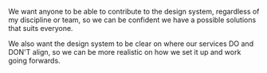 
We want anyone to be able to contribute to the design system, regardless of my discipline or team, so we can be confident we have a possible solutions that suits everyone.

We also want the design system to be clear on where our services DO and DON'T align, so we can be more realistic on how we set it up and work going forwards.
